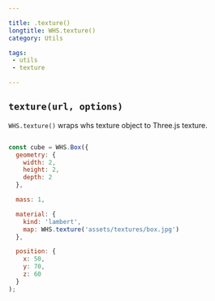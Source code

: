 ```yaml
---

title: .texture()
longtitle: WHS.texture()
category: Utils

tags:
 - utils
 - texture

---
```


## `texture(url, options)`

`WHS.texture()` wraps whs texture object to Three.js texture.

```javascript

const cube = WHS.Box({
  geometry: {
    width: 2,
    height: 2,
    depth: 2
  },

  mass: 1,

  material: {
    kind: 'lambert',
    map: WHS.texture('assets/textures/box.jpg')
  },

  position: {
    x: 50,
    y: 70,
    z: 60
  }
);

```
